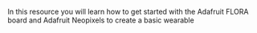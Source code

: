 In this resource you will learn how to get started with the Adafruit FLORA board and Adafruit Neopixels to create a basic wearable
